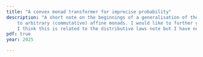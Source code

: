 ```yaml
---
title: "A convex monad transformer for imprecise probability"
description: "A short note on the beginnings of a generalisation of the convex powerset construction in the Compositional Imprecise Probability paper
    to arbitrary (commutative) affine monads. I would like to further generalise beyond Set to accommodate extra structure in imprecise probabilities.
    I think this is related to the distributive laws note but I have not fleshed out the connection yet."
pdf: true
year: 2025

---
```

